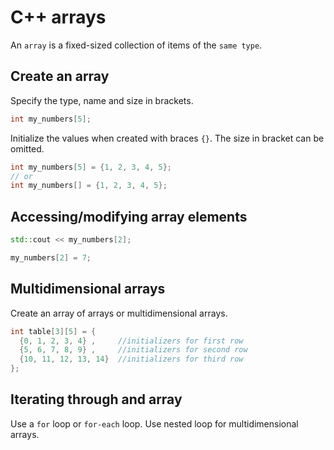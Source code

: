 # C++ arrays

An `array` is a fixed-sized collection of items of the `same type`.

## Create an array

Specify the type, name and size in brackets.

```cpp
int my_numbers[5];
```
Initialize the values when created with braces `{}`.
The size in bracket can be omitted.

```cpp
int my_numbers[5] = {1, 2, 3, 4, 5};
// or
int my_numbers[] = {1, 2, 3, 4, 5};
```

## Accessing/modifying array elements

```cpp
std::cout << my_numbers[2];

my_numbers[2] = 7;
```
## Multidimensional arrays

Create an array of arrays or multidimensional arrays.

```cpp
int table[3][5] = {
  {0, 1, 2, 3, 4} ,     //initializers for first row
  {5, 6, 7, 8, 9} ,     //initializers for second row
  {10, 11, 12, 13, 14}  //initializers for third row
};
```

## Iterating through and array

Use a `for` loop or `for-each` loop.
Use nested loop for multidimensional arrays.
